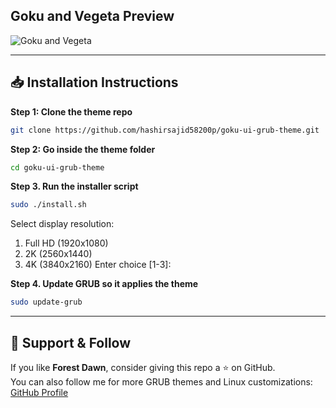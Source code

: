 ## Goku and Vegeta Preview

![Goku and Vegeta](preview.jpg)

---

## 📥 Installation Instructions
**Step 1: Clone the theme repo**
```bash
git clone https://github.com/hashirsajid58200p/goku-ui-grub-theme.git
```
**Step 2: Go inside the theme folder**
```bash
cd goku-ui-grub-theme
```
**Step 3. Run the installer script**
```bash
sudo ./install.sh
```
Select display resolution:
1) Full HD (1920x1080)
2) 2K (2560x1440)
3) 4K (3840x2160)
Enter choice [1-3]:
 
**Step 4. Update GRUB so it applies the theme**
```bash
sudo update-grub
```

---

## 💖 Support & Follow
If you like **Forest Dawn**, consider giving this repo a ⭐ on GitHub.  
You can also follow me for more GRUB themes and Linux customizations:  
[GitHub Profile](https://github.com/hashirsajid58200p)
